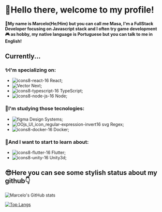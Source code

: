 # 👋Hello there, welcome to my profile! 

#### 💬My name is Marcelo(He/Him) but you can call me Masa, I'm a **FullStack Developer** focusing on Javascript stack and I often try game development🎮 as hobby, my native language is Portuguese but you can talk to me in English!

## Currently...

### ✨I'm specializing on:

  - ![icons8-react-16](https://user-images.githubusercontent.com/45273884/134761478-60fa74eb-99f4-433f-8063-04c4c4698966.png)
 React;
  - ![Vector](https://user-images.githubusercontent.com/45273884/196295401-12909524-79e6-4405-9081-02edd6605b86.png)
 Next;
  - ![icons8-typescript-16](https://user-images.githubusercontent.com/45273884/134761483-e028bc10-50a7-4834-a509-93b297bc77f6.png)
TypeScript;
  - ![icons8-node-js-16](https://user-images.githubusercontent.com/45273884/134761481-7b2fb72a-3565-4671-88d4-19efdbba5f11.png)
Node;

### 📖I'm studying those tecnologies:

  - ![figma](https://user-images.githubusercontent.com/45273884/196295628-96fb6707-f39b-415e-af80-76bbf6fb5809.png)
 Design Systems;
  - ![OOjs_UI_icon_regular-expression-invert16 svg](https://user-images.githubusercontent.com/45273884/134783890-d780be4b-7068-4330-ad72-b8eb76a97051.png)
 Regex;
  - ![icons8-docker-16](https://user-images.githubusercontent.com/45273884/134761489-216a75b8-634b-4903-ae6a-e9b8c8dc2aee.png)
 Docker;
 
### 📁And I want to start to learn about:

  - ![icons8-flutter-16](https://user-images.githubusercontent.com/45273884/134783789-c17ed8c5-7b94-491d-b2ce-c3d085ca4e97.png)
 Flutter;
  - ![icons8-unity-16](https://user-images.githubusercontent.com/45273884/134783953-5316a0f7-4655-4324-90c0-007b91b4edf0.png)
  Unity3d;
  
## 😎Here you can see some stylish status about my github👇

![Marcelo's GitHub stats](https://github-readme-stats.vercel.app/api?username=masamarux&show_icons=true&theme=aura)

[![Top Langs](https://github-readme-stats.vercel.app/api/top-langs/?username=masamarux&theme=aura)](https://github.com/masamarux)
